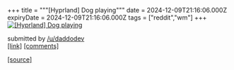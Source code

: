 +++
title = """[Hyprland] Dog playing"""
date = 2024-12-09T21:16:06.000Z
expiryDate = 2024-12-09T21:16:06.000Z
tags = ["reddit","wm"]
+++
[![[Hyprland] Dog playing](https://b.thumbs.redditmedia.com/BIm4yOQHLleMrCRM7TADTQ9NQ7cIKtC-BciwXjJlufU.jpg "[Hyprland] Dog playing")](https://www.reddit.com/r/unixporn/comments/1hakn2h/hyprland_dog_playing/)

submitted by [/u/daddodev](https://www.reddit.com/user/daddodev)  
[\[link\]](https://www.reddit.com/gallery/1hakn2h) [\[comments\]](https://www.reddit.com/r/unixporn/comments/1hakn2h/hyprland_dog_playing/)

[[source]](https://www.reddit.com/r/unixporn/comments/1hakn2h/hyprland_dog_playing/)
